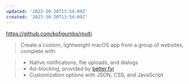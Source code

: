 ```yaml
---
updated: '2023-10-20T13:54:09Z'
created: '2023-10-20T13:54:09Z'
---
```

https://github.com/kofigumbs/multi

> Create a custom, lightweight macOS app from a group of websites, complete with:

> -   Native notifications, file uploads, and dialogs
> -   Ad-blocking, provided by [better.fyi](https://better.fyi/)
> -   Customization options with JSON, CSS, and JavaScript